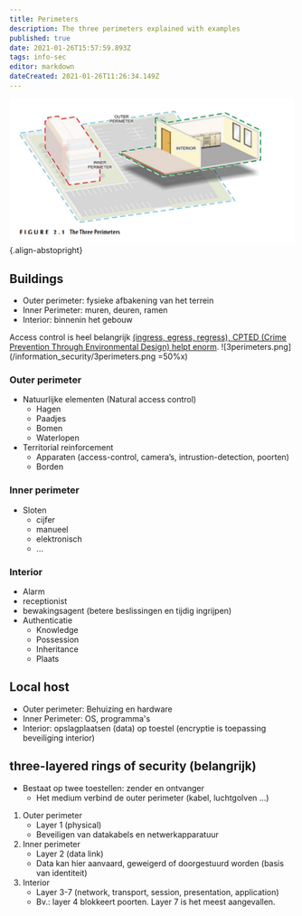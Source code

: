 ```yaml
---
title: Perimeters
description: The three perimeters explained with examples
published: true
date: 2021-01-26T15:57:59.893Z
tags: info-sec
editor: markdown
dateCreated: 2021-01-26T11:26:34.149Z
---
```


![3perimeters.png](/information_security/3perimeters.png){.align-abstopright}
## Buildings
- Outer perimeter: fysieke afbakening van het terrein
- Inner Perimeter: muren, deuren, ramen
- Interior: binnenin het gebouw

Access control is heel belangrijk [(ingress, egress, regress), CPTED (Crime Prevention Through Environmental Design) helpt enorm](/en/Information_Security/woorden).
![3perimeters.png](/information_security/3perimeters.png =50%x)
### Outer perimeter
- Natuurlijke elementen (Natural access control)
	- Hagen
	- Paadjes
	- Bomen
	- Waterlopen
- Territorial reinforcement
	- Apparaten (access-control, camera’s, intrustion-detection, poorten)
	- Borden
  
### Inner perimeter
- Sloten
	- cijfer
	- manueel
	- elektronisch
	- ...

### Interior
- Alarm
- receptionist
- bewakingsagent (betere beslissingen en tijdig ingrijpen)
- Authenticatie
	- Knowledge
	- Possession
	- Inheritance
	- Plaats

## Local host
- Outer perimeter: Behuizing en hardware
- Inner Perimeter: OS, programma's
- Interior: opslagplaatsen (data) op toestel (encryptie is toepassing beveiliging interior)

## three-layered rings of security (belangrijk)
- Bestaat op twee toestellen: zender en ontvanger
	- Het medium verbind de outer perimeter (kabel, luchtgolven ...)
1. Outer perimeter
	- Layer 1 (physical)
	- Beveiligen van datakabels en netwerkapparatuur
2. Inner perimeter
	- Layer 2 (data link)
	- Data kan hier aanvaard, geweigerd of doorgestuurd worden (basis van identiteit)
3. Interior
	- Layer 3-7 (network, transport, session, presentation, application)
	- Bv.: layer 4 blokkeert poorten. Layer 7 is het meest aangevallen.
 
 